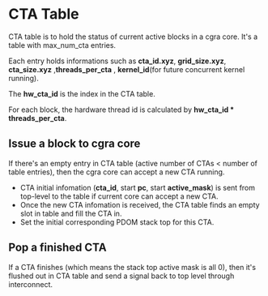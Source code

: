 # CTA Table

CTA table is to hold the status of current active blocks in a cgra core. It's a table with max_num_cta entries. 

Each entry holds informations such as **cta_id.xyz**, **grid_size.xyz**, **cta_size.xyz** ,**threads_per_cta** , **kernel_id**(for future concurrent kernel running). 

The **hw_cta_id** is the index in the CTA table.

For each block, the hardware thread id is calculated by **hw_cta_id * threads_per_cta**.

## Issue a block to cgra core

If there's an empty entry in CTA table (active number of CTAs < number of table entries), then the cgra core can accept a new CTA running. 

- CTA initial infomation (**cta_id**, start **pc**, start **active_mask**) is sent from top-level to the table if current core can accept a new CTA.
- Once the new CTA infomation is received, the CTA table finds an empty slot in table and fill the CTA in.
- Set the initial corresponding PDOM stack top for this CTA.

## Pop a finished CTA

If a CTA finishes (which means the stack top active mask is all 0), then it's flushed out in CTA table and send a signal back to top level through interconnect.